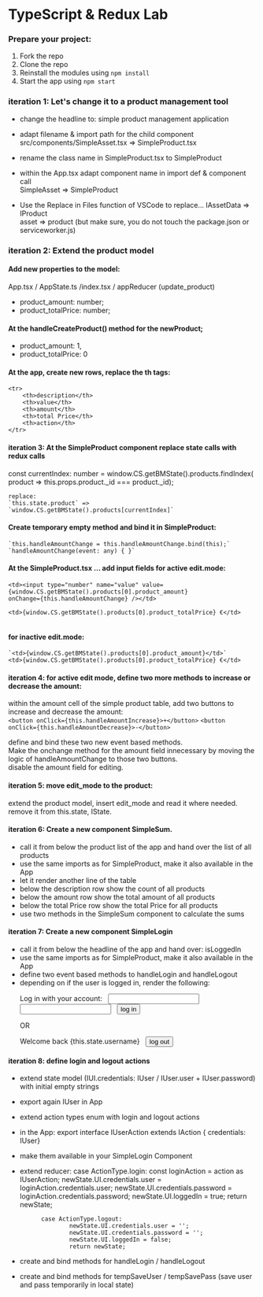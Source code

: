 # TypeScript & Redux Lab

### Prepare your project:

1. Fork the repo
2. Clone the repo
3. Reinstall the modules using `npm install`
4. Start the app using `npm start`

### iteration 1: Let's change it to a product management tool

- change the headline to: simple product management application

- adapt filename & import path for the child component   
    src/components/SimpleAsset.tsx => SimpleProduct.tsx

- rename the class name in SimpleProduct.tsx to SimpleProduct

- within the App.tsx adapt component name  in import def & component call    
    SimpleAsset => SimpleProduct

- Use the Replace in Files function of VSCode to replace...
    IAssetData =>  IProduct   
    asset => product (but make sure, you do not touch the package.json or serviceworker.js)

### iteration 2: Extend the product model

#### Add new properties to the model: 

App.tsx / AppState.ts /index.tsx / appReducer (update_product)
- product_amount: number; 
- product_totalPrice: number;
	
#### At the handleCreateProduct() method for the newProduct;
- product_amount: 1,
- product_totalPrice: 0
	
	
####  At the app, create new rows, replace the th tags:
    <tr>  
        <th>description</th>
        <th>value</th>
	    <th>amount</th>
	    <th>total Price</th>
	    <th>action</th>
    </tr>
	
####  iteration 3: At the SimpleProduct component replace state calls with redux calls

const currentIndex: number = window.CS.getBMState().products.findIndex(product => this.props.product._id === product._id);
	
	replace:  
	`this.state.product` => `window.CS.getBMState().products[currentIndex]`

####  Create temporary empty method and bind it in SimpleProduct: 

	`this.handleAmountChange = this.handleAmountChange.bind(this);`
	`handleAmountChange(event: any) { }`

####  At the SimpleProduct.tsx … add input fields for active edit.mode:
	
	<td><input type="number" name="value" value={window.CS.getBMState().products[0].product_amount}
	onChange={this.handleAmountChange} /></td>
	
	<td>{window.CS.getBMState().products[0].product_totalPrice} €</td>
	 
#### for inactive edit.mode:
	
	`<td>{window.CS.getBMState().products[0].product_amount}</td>`
	<td>{window.CS.getBMState().products[0].product_totalPrice} €</td>  
 
#### iteration 4: for active edit mode, define two more methods to increase or decrease the amount: 

within the amount cell of the simple product table, add two buttons to increase and decrease the amount:  
    `<button onClick={this.handleAmountIncrease}>+</button>`
    `<button onClick={this.handleAmountDecrease}>-</button>`

define and bind these two new event based methods.  
Make the onchange method for the amount field innecessary by moving the logic of handleAmountChange to those two buttons.  
disable the amount field for editing.  


#### iteration 5: move edit_mode to the product:

extend the product model, insert edit_mode and read it where needed. 
remove it from this.state, IState.

#### iteration 6: Create a new component SimpleSum.

- call it from below the product list of the app and hand over the list of all products
- use the same imports as for SimpleProduct, make it also available in the App
- let it render another line of the table
- below the description row show the count of all products
- below the amount row show the total amount of all products
- below the total Price row show the total Price for all products
- use two methods in the SimpleSum component to calculate the sums

#### iteration 7: Create a new component SimpleLogin

- call it from below the headline of the app and hand over: isLoggedIn
- use the same imports as for SimpleProduct, make it also available in the App
- define two event based methods to handleLogin and handleLogout
- depending on if the user is logged in, render the following:
                <div>
                    <p>Log in with your account: &nbsp;
                    <input type="text" name="username"/> &nbsp;
                    <input type="password" name="password"/> &nbsp;
                    <button onClick={this.handleLogin}>log in</button> &nbsp;
                    </p>
                </div> 
OR
                <div>
                <p>Welcome back {this.state.username} &nbsp;
                <button onClick={this.handleLogout}>log out</button>
                </p>
                </div>

#### iteration 8: define login and logout actions

- extend state model (IUI.credentials: IUser / IUser.user + IUser.password) with initial empty strings
- export again IUser in App
- extend action types enum with login and logout actions
- in the App: export interface IUserAction extends IAction { credentials: IUser} 
- make them available in your SimpleLogin Component
- extend reducer:
        case ActionType.login:
            const loginAction = action as IUserAction;
            newState.UI.credentials.user = loginAction.credentials.user;
            newState.UI.credentials.password = loginAction.credentials.password;
            newState.UI.loggedIn = true;
            return newState;

            case ActionType.logout:
                    newState.UI.credentials.user = '';
                    newState.UI.credentials.password = '';
                    newState.UI.loggedIn = false;
                    return newState;
- create and bind methods for handleLogin / handleLogout
- create and bind methods for tempSaveUser / tempSavePass (save user and pass temporarily in local state)
